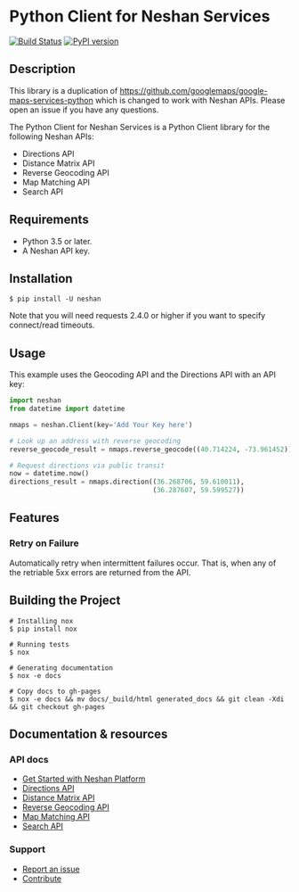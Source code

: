 Python Client for Neshan Services
====================================

[![Build Status](https://travis-ci.com/nshayanfar/neshan-services-python.svg?branch=master)](https://travis-ci.org/googlemaps/google-maps-services-python)
[![PyPI version](https://badge.fury.io/py/neshan.svg)](https://badge.fury.io/py/neshan.svg)

## Description

This library is a duplication of https://github.com/googlemaps/google-maps-services-python which is changed to work with Neshan APIs. Please open an issue if you have any questions.

The Python Client for Neshan Services is a Python Client library for the following Neshan
APIs:

 - Directions API
 - Distance Matrix API
 - Reverse Geocoding API
 - Map Matching API
 - Search API

## Requirements

 - Python 3.5 or later.
 - A Neshan API key.

## Installation

    $ pip install -U neshan

Note that you will need requests 2.4.0 or higher if you want to specify connect/read timeouts.

## Usage

This example uses the Geocoding API and the Directions API with an API key:

```python
import neshan
from datetime import datetime

nmaps = neshan.Client(key='Add Your Key here')

# Look up an address with reverse geocoding
reverse_geocode_result = nmaps.reverse_geocode((40.714224, -73.961452))

# Request directions via public transit
now = datetime.now()
directions_result = nmaps.direction((36.268706, 59.610011),
                                    (36.287607, 59.599527))
```

## Features

### Retry on Failure

Automatically retry when intermittent failures occur. That is, when any of the retriable 5xx errors
are returned from the API.


## Building the Project


    # Installing nox
    $ pip install nox

    # Running tests
    $ nox

    # Generating documentation
    $ nox -e docs

    # Copy docs to gh-pages
    $ nox -e docs && mv docs/_build/html generated_docs && git clean -Xdi && git checkout gh-pages

## Documentation & resources
### API docs
- [Get Started with Neshan Platform](https://developers.neshan.org/api/)
- [Directions API](https://developers.neshan.org/api/direction)
- [Distance Matrix API](https://developers.neshan.org/api/distance-matrix)
- [Reverse Geocoding API](https://developers.neshan.org/api/reverse-geocoding)
- [Map Matching API](https://developers.neshan.org/api/map-matching)
- [Search API](https://developers.neshan.org/api/search/)

### Support
- [Report an issue](https://github.com/nshayanfar/neshan-services-python/issues)
- [Contribute](https://github.com/nshayanfar/neshan-services-python/blob/master/CONTRIB.md)

